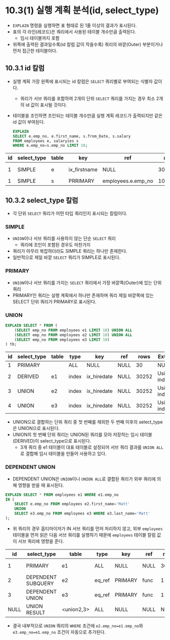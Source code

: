# 10.3(1) 실행 계획 분석(id, select_type)

- `EXPLAIN` 명령을 실행하면 표 형태로 된 1줄 이상의 결과가 표시된다.
- 표의 각 라인(레코드)은 쿼리에서 사용된 테이블 개수만큼 출력된다.
    - 임시 테이블까지 포함
- 위쪽에 출력된 결과일수록(id 칼럼 값이 작을수록) 쿼리의 바깥(Outer) 부분이거나 먼저 접근한 테이블이다.

## 10.3.1 id 칼럼

- 실행 계획 가장 왼쪽에 표시되는 id 칼럼은 `SELECT` 쿼리별로 부여되는 식별자 값이다.
    - 쿼리가 서브 쿼리를 포함하여 2개의 단위 `SELECT` 쿼리를 가지는 경우 최소 2개의 id 값이 표시될 것이다.
- 테이블을 조인하면 조인되는 테이블 개수만큼 실행 계획 레코드가 출력되지만 같은 id 값이 부여된다.

    ```sql
    EXPLAIN 
    SELECT e.emp_no, e.first_name, s.from_Date, s.salary
    FROM employees e, salaryies s
    WHERE e.emp_no=s.emp_no LIMIT 10;
    ```
  
| id | select_type | table | key | ref | rows | Extra |
| --- | --- | --- | --- | --- | --- | --- |
| 1 | SIMPLE | e | ix_firstname | NULL | 3000252 | Using index |
| 1 | SIMPLE | s | PRRIMARY | employees.e.emp_no | 10 | NULL |

## 10.3.2 select_type 칼럼

- 각 단위 `SELECT` 쿼리가 어떤 타입 쿼리인지 표시되는 칼럼이다.

### SIMPLE

- `UNION`이나 서브 쿼리를 사용하지 않는 단순 `SELECT` 쿼리
    - 쿼리에 조인이 포함된 경우도 마찬가지
- 쿼리가 아무리 복잡하더라도 SIMPLE 쿼리는 하나만 존재한다.
- 일반적으로 제일 바깥 `SELECT` 쿼리가 SIMPLE로 표시된다.

### PRIMARY

- `UNION`이나 서브 쿼리를 가지는 `SELECT` 쿼리에서 가장 바깥쪽(Outer)에 있는 단위 쿼리
- PRIMARY인 쿼리는 실행 계획에서 하나만 존재하며 쿼리 제일 바깥쪽에 있는 SELECT 단위 쿼리가 PRIMARY로 표시된다.

### UNION

```sql
EXPLAIN SELECT * FROM (
	(SELECT emp_no FROM employees e1 LIMIT 10) UNION ALL
	(SELECT emp_no FROM employees e2 LIMIT 10) UNION ALL
	(SELECT emp_no FROM employees e3 LIMIT 10)
) tb;
```

| id | select_type | table | type | key | ref | rows | Extra |
| --- | --- | --- | --- | --- | --- | --- | --- |
| 1 | PRIMARY | <derived2> | ALL | NULL | NULL | 30 | NULL |
| 2 | DERIVED | e1 | index | ix_hiredate | NULL | 30252 | Using index |
| 3 | UNION | e2 | index | ix_hiredate | NULL | 30252 | Using index |
| 4 | UNION | e3 | index | ix_hiredate | NULL | 30252 | Using index |
- UNION으로 결합하는 단위 쿼리 중 첫 번째를 제외한 두 번째 이후의 select_type은 UNION으로 표시된다.
- UNION의 첫 번째 단위 쿼리는 UNION된 쿼리를 모아 저장하는 임시 테이블(DERIVED)이 select_type으로 표시된다.
    - 3개 쿼리 중 e1 테이블이 대표 테이블로 설정되어 서브 쿼리 결과를 `UNION ALL`로 결합해 임시 테이블을 만들어 사용하고 있다.

### DEPENDENT UNION

- DEPENDENT UNION은 `UNION`이나 `UNION ALL`로 결합된 쿼리가 외부 쿼리에 의해 영향을 받을 때 표시된다.

```sql
EXPLAIN SELECT * FROM employees e1 WHERE e1.emp_no
IN (
	SELECT e.emp_no FROM employees e2.first_name='Matt'
	UNION
	SELECT e3.emp_no FROM employees e3 WHERE e3.last_name='Matt'
);
```

- 위 쿼리의 경우 옵티마이저가 IN 서브 쿼리를 먼저 처리하지 않고, 외부 `employees` 테이블을 먼저 읽은 다음 서브 쿼리를 실행하기 때문에 `employees` 테이블 칼럼 값이 서브 쿼리에 영향을 준다.

| id | select_type | table | type | key | ref | rows | Extra |
| --- | --- | --- | --- | --- | --- | --- | --- |
| 1 | PRIMARY | e1 | ALL | NULL | NULL | 30252 | Using where |
| 2 | DEPENDENT SUBQUERY | e2 | eq_ref | PRIMARY | func | 1 | Using where |
| 3 | DEPENDENT UNION | e3 | eq_ref | PRIMARY | func | 1 | Using where |
| NULL | UNION RESULT | <union2,3> | ALL | NULL | NULL | NULL | Using temporary |
- 결국 내부적으로 `UNION` 쿼리의 `WHERE` 조건에 `e2.emp_no=e1.emp_no`와 `e3.emp_no=e1.emp_no` 조건이 자동으로 추가된다.